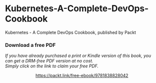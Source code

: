 # Kubernetes-A-Complete-DevOps-Cookbook
Kubernetes - A Complete DevOps Cookbook, published by Packt
### Download a free PDF

 <i>If you have already purchased a print or Kindle version of this book, you can get a DRM-free PDF version at no cost.<br>Simply click on the link to claim your free PDF.</i>
<p align="center"> <a href="https://packt.link/free-ebook/9781838828042">https://packt.link/free-ebook/9781838828042 </a> </p>